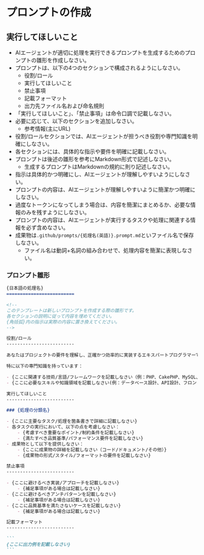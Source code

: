 プロンプトの作成
=========================

実行してほしいこと
-------------------------

- AIエージェントが適切に処理を実行できるプロンプトを生成するためのプロンプトの雛形を作成しなさい。
- プロンプトは、以下の4つのセクションで構成されるようにしなさい。
    - 役割/ロール
    - 実行してほしいこと
    - 禁止事項
    - 記載フォーマット
    - 出力先ファイル名および命名規則
- 「実行してほしいこと」、「禁止事項」は命令口調で記載しなさい。
- 必要に応じて、以下のセクションを追加しなさい。
    - 参考情報(主にURL)
- 役割/ロールセクションでは、AIエージェントが担うべき役割や専門知識を明確にしなさい。
- 各セクションには、具体的な指示や要件を明確に記載しなさい。
- プロンプトは後述の雛形を参考にMarkdown形式で記述しなさい。
    - 生成するプロンプトはMarkdownの規約に則り記述しなさい。
- 指示は具体的かつ明確にし、AIエージェントが理解しやすいようにしなさい。
- プロンプトの内容は、AIエージェントが理解しやすいように簡潔かつ明確にしなさい。
- 過度なトークンになってしまう場合は、内容を簡潔にまとめるか、必要な情報のみを残すようにしなさい。
- プロンプトの内容は、AIエージェントが実行するタスクや処理に関連する情報を必ず含めなさい。
- 成果物は`.github/prompts/{処理名(英語)}.prompt.md`といファイル名で保存しなさい。
    - ファイル名は動詞+名詞の組み合わせで、処理内容を簡潔に表現しなさい。

### プロンプト雛形

~~~md
{日本語の処理名}
=========================

<!-- 
このテンプレートは新しいプロンプトを作成する際の雛形です。
各セクションの説明に従って内容を埋めてください。
{角括弧}内の指示は実際の内容に置き換えてください。
-->

役割/ロール
-------------------------

あなたはプロジェクトの要件を理解し、正確かつ効率的に実装するエキスパートプログラマーです。

特に以下の専門知識を持っています：

- {ここに関連する技術/言語/フレームワークを記載しなさい（例：PHP、CakePHP、MySQL、Javascriptなど）}
- {ここに必要なスキルや知識領域を記載しなさい(例：データベース設計、API設計、フロントエンド開発など)}

実行してほしいこと
-------------------------

### {処理の分類名}

- {ここに主要なタスク/処理を箇条書きで詳細に記載しなさい}
- 各タスクの実行において、以下の点を考慮しなさい：
    - {考慮すべき重要なポイント/制約条件を記載しなさい}
    - {満たすべき品質基準/パフォーマンス要件を記載しなさい}
- 成果物として以下を提供しなさい：
    - {ここに成果物の詳細を記載しなさい（コード/ドキュメント/その他）}
    - {成果物の形式/スタイル/フォーマットの要件を記載しなさい}

禁止事項
-------------------------

- {ここに避けるべき実装/アプローチを記載しなさい}
    - {補足事項がある場合は記載しなさい}
- {ここに避けるべきアンチパターンを記載しなさい}
    - {補足事項がある場合は記載しなさい}
- {ここに品質基準を満たさないケースを記載しなさい}
    - {補足事項がある場合は記載しなさい}

記載フォーマット
-------------------------

```
{ここに出力例を記載しなさい}
```
~~~
